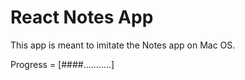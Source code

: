 # React Notes App

This app is meant to imitate the Notes app on Mac OS.

Progress = [####...........]
